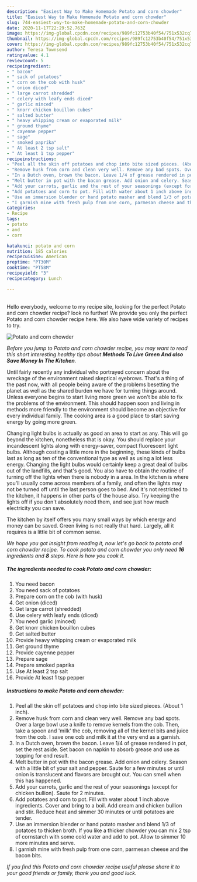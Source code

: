 ```yaml
---
description: "Easiest Way to Make Homemade Potato and corn chowder"
title: "Easiest Way to Make Homemade Potato and corn chowder"
slug: 744-easiest-way-to-make-homemade-potato-and-corn-chowder
date: 2020-11-17T22:29:52.763Z
image: https://img-global.cpcdn.com/recipes/989fc12753b40f54/751x532cq70/potato-and-corn-chowder-recipe-main-photo.jpg
thumbnail: https://img-global.cpcdn.com/recipes/989fc12753b40f54/751x532cq70/potato-and-corn-chowder-recipe-main-photo.jpg
cover: https://img-global.cpcdn.com/recipes/989fc12753b40f54/751x532cq70/potato-and-corn-chowder-recipe-main-photo.jpg
author: Teresa Townsend
ratingvalue: 4.1
reviewcount: 5
recipeingredient:
- " bacon"
- " sack of potatoes"
- " corn on the cob with husk"
- " onion diced"
- " large carrot shredded"
- " celery with leafy ends diced"
- " garlic minced"
- " knorr chicken bouillon cubes"
- " salted butter"
- " heavy whipping cream or evaporated milk"
- " ground thyme"
- " cayenne pepper"
- " sage"
- " smoked paprika"
- " At least 2 tsp salt"
- " At least 1 tsp pepper"
recipeinstructions:
- "Peel all the skin off potatoes and chop into bite sized pieces. (About 1 inch)."
- "Remove husk from corn and clean very well. Remove any bad spots. Over a large bowl use a knife to remove kernels from the cob. Then, take a spoon and &#39;milk&#39; the cob, removing all of the kernel bits and juice from the cob. I save one cob and milk it at the very end as a garnish."
- "In a Dutch oven, brown the bacon. Leave 1/4 of grease rendered in pot, set the rest aside. Set bacon on napkin to absorb grease and use as topping for end result."
- "Melt butter in pot with the bacon grease. Add onion and celery. Season with a little bit of your salt and pepper. Saute for a few minutes or until onion is translucent and flavors are brought out. You can smell when this has happened."
- "Add your carrots, garlic and the rest of your seasonings (except for chicken bullion). Saute for 2 minutes."
- "Add potatoes and corn to pot. Fill with water about 1 inch above ingredients. Cover and bring to a boil. Add cream and chicken bullion and stir. Reduce heat and simmer 30 minutes or until potatoes are tender."
- "Use an immersion blender or hand potato masher and blend 1/3 of potatoes to thicken broth. If you like a thicker chowder you can mix 2 tsp of cornstarch with some cold water and add to pot. Allow to simmer 10 more minutes and serve."
- "I garnish mine with fresh pulp from one corn, parmesan cheese and the bacon bits."
categories:
- Recipe
tags:
- potato
- and
- corn

katakunci: potato and corn 
nutrition: 185 calories
recipecuisine: American
preptime: "PT30M"
cooktime: "PT58M"
recipeyield: "3"
recipecategory: Lunch

---
```

<br>
Hello everybody, welcome to my recipe site, looking for the perfect Potato and corn chowder recipe? look no further! We provide you only the perfect Potato and corn chowder recipe here. We also have wide variety of recipes to try.
<br>


![Potato and corn chowder](https://img-global.cpcdn.com/recipes/989fc12753b40f54/751x532cq70/potato-and-corn-chowder-recipe-main-photo.jpg)

<i>Before you jump to Potato and corn chowder recipe, you may want to read this short interesting healthy tips about 
<strong>Methods To Live Green And also Save Money In The Kitchen</strong>.</i>
</br>

Until fairly recently any individual who portrayed concern about the wreckage of the environment raised skeptical eyebrows. That's a thing of the past now, with all people being aware of the problems besetting the planet as well as the shared burden we have for turning things around. Unless everyone begins to start living more green we won't be able to fix the problems of the environment. This should happen soon and living in methods more friendly to the environment should become an objective for every individual family. The cooking area is a good place to start saving energy by going more green.

Changing light bulbs is actually as good an area to start as any. This will go beyond the kitchen, nonetheless that is okay. You should replace your incandescent lights along with energy-saver, compact fluorescent light bulbs. Although costing a little more in the beginning, these kinds of bulbs last as long as ten of the conventional type as well as using a lot less energy. Changing the light bulbs would certainly keep a great deal of bulbs out of the landfills, and that's good. You also have to obtain the routine of turning off the lights when there is nobody in a area. In the kitchen is where you'll usually come across members of a family, and often the lights may not be turned off until the last person goes to bed. And it's not restricted to the kitchen, it happens in other parts of the house also. Try keeping the lights off if you don't absolutely need them, and see just how much electricity you can save.

The kitchen by itself offers you many small ways by which energy and money can be saved. Green living is not really that hard. Largely, all it requires is a little bit of common sense.


<i>We hope you got insight from reading it, now let's go back to potato and corn chowder recipe. To cook potato and corn chowder you only need <strong>16</strong> ingredients and <strong>8</strong> steps. Here is how you cook it.
</i>

##### The ingredients needed to cook Potato and corn chowder:

1. You need  bacon
1. You need  sack of potatoes
1. Prepare  corn on the cob (with husk)
1. Get  onion (diced)
1. Get  large carrot (shredded)
1. Use  celery with leafy ends (diced)
1. You need  garlic (minced)
1. Get  knorr chicken bouillon cubes
1. Get  salted butter
1. Provide  heavy whipping cream or evaporated milk
1. Get  ground thyme
1. Provide  cayenne pepper
1. Prepare  sage
1. Prepare  smoked paprika
1. Use  At least 2 tsp salt
1. Provide  At least 1 tsp pepper


##### Instructions to make Potato and corn chowder:

1. Peel all the skin off potatoes and chop into bite sized pieces. (About 1 inch).
1. Remove husk from corn and clean very well. Remove any bad spots. Over a large bowl use a knife to remove kernels from the cob. Then, take a spoon and &#39;milk&#39; the cob, removing all of the kernel bits and juice from the cob. I save one cob and milk it at the very end as a garnish.
1. In a Dutch oven, brown the bacon. Leave 1/4 of grease rendered in pot, set the rest aside. Set bacon on napkin to absorb grease and use as topping for end result.
1. Melt butter in pot with the bacon grease. Add onion and celery. Season with a little bit of your salt and pepper. Saute for a few minutes or until onion is translucent and flavors are brought out. You can smell when this has happened.
1. Add your carrots, garlic and the rest of your seasonings (except for chicken bullion). Saute for 2 minutes.
1. Add potatoes and corn to pot. Fill with water about 1 inch above ingredients. Cover and bring to a boil. Add cream and chicken bullion and stir. Reduce heat and simmer 30 minutes or until potatoes are tender.
1. Use an immersion blender or hand potato masher and blend 1/3 of potatoes to thicken broth. If you like a thicker chowder you can mix 2 tsp of cornstarch with some cold water and add to pot. Allow to simmer 10 more minutes and serve.
1. I garnish mine with fresh pulp from one corn, parmesan cheese and the bacon bits.


<i>If you find this Potato and corn chowder recipe useful please share it to your good friends or family, thank you and good luck.</i>
